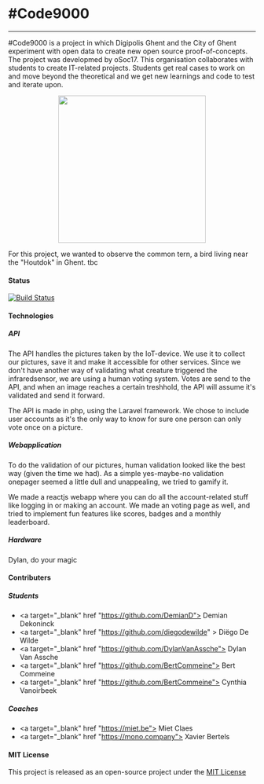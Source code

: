 \#Code9000
===================
----------

\#Code9000 is a project in which Digipolis Ghent and the City of Ghent experiment with open data to create new open source proof-of-concepts. The project was developmed by oSoc17. This organisation collaborates with students to create IT-related projects. Students get real cases to work on and move beyond the theoretical and we get new learnings and code to test and iterate upon.

<div align="center">
<img src="https://raw.githubusercontent.com/oSoc17/code9000/develop/web-app/src/theme/crest.png" style="width:300px" />
</div>

For this project, we wanted to observe the common tern, a bird living near the "Houtdok" in Ghent. tbc
####  Status
<a href="https://travis-ci.org/oSoc17/code9000.svg?branch=master" >
<img src="https://camo.githubusercontent.com/3700a6394b649fb2e3620c649ae29f8ccce97be8/68747470733a2f2f7472617669732d63692e6f72672f6f536f6331372f6f617369732d66726f6e74656e642e706e67" alt="Build Status" data-canonical-src="https://travis-ci.org/oSoc17/oasis-frontend.png" style="max-width:100%;">
</a>


####  Technologies
##### API
The API handles the pictures taken by the IoT-device. We use it to collect our pictures, save it and make it accessible for other services. Since we don't have another way of validating what creature triggered the infraredsensor, we are using a human voting system. Votes are send to the API, and when an image reaches a certain treshhold, the API will assume it's validated and send it forward.

The API is made in php, using the Laravel framework. We chose to include user accounts as it's the only way to know for sure one person can only vote once on a picture.

##### Webapplication
To do the validation of our pictures, human validation looked like the best way (given the time we had). As a simple yes-maybe-no validation onepager seemed a little dull and unappealing, we tried to gamify it.

We made a reactjs webapp where you can do all the account-related stuff like logging in or making an account. We made an voting page as well, and tried to implement fun features like scores, badges and a monthly leaderboard.

##### Hardware
Dylan, do your magic

####  Contributers

##### Students
 - <a  target="_blank" href "https://github.com/DemianD"> Demian Dekoninck </a>
 - <a  target="_blank" href "https://github.com/diegodewilde" > Diëgo De Wilde </a>
 - <a  target="_blank" href "https://github.com/DylanVanAssche"> Dylan Van Assche </a>
 - <a target="_blank" href "https://github.com/BertCommeine"> Bert Commeine </a>
 - <a target="_blank" href "https://github.com/BertCommeine"> Cynthia Vanoirbeek </a>

##### Coaches
- <a  target="_blank" href "https://miet.be"> Miet Claes </a>
- <a  target="_blank" href "https://mono.company"> Xavier Bertels </a>


#### MIT License
This project is released as an open-source project under the <a href="https://github.com/oSoc17/lopeningent_backend/blob/develop/LICENSE"> MIT License </a>
